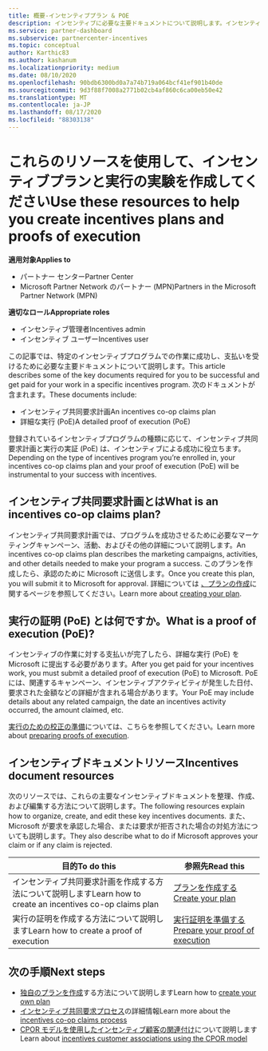 ```yaml
---
title: 概要-インセンティブプラン & POE
description: インセンティブに必要な主要ドキュメントについて説明します。インセンティブ共同要求計画や詳細な実行 (PoE) の実証などが含まれます。
ms.service: partner-dashboard
ms.subservice: partnercenter-incentives
ms.topic: conceptual
author: Karthic83
ms.author: kashanum
ms.localizationpriority: medium
ms.date: 08/10/2020
ms.openlocfilehash: 90bdb6300bd0a7a74b719a064bcf41ef901b40de
ms.sourcegitcommit: 9d3f88f7008a2771b02cb4af860c6ca00eb50e42
ms.translationtype: MT
ms.contentlocale: ja-JP
ms.lasthandoff: 08/17/2020
ms.locfileid: "88303138"
---
```

# <a name="use-these-resources-to-help-you-create-incentives-plans-and-proofs-of-execution"></a><span data-ttu-id="ccffd-103">これらのリソースを使用して、インセンティブプランと実行の実験を作成してください</span><span class="sxs-lookup"><span data-stu-id="ccffd-103">Use these resources to help you create incentives plans and proofs of execution</span></span>

<span data-ttu-id="ccffd-104">**適用対象**</span><span class="sxs-lookup"><span data-stu-id="ccffd-104">**Applies to**</span></span>

- <span data-ttu-id="ccffd-105">パートナー センター</span><span class="sxs-lookup"><span data-stu-id="ccffd-105">Partner Center</span></span>
- <span data-ttu-id="ccffd-106">Microsoft Partner Network のパートナー (MPN)</span><span class="sxs-lookup"><span data-stu-id="ccffd-106">Partners in the Microsoft Partner Network (MPN)</span></span>

<span data-ttu-id="ccffd-107">**適切なロール**</span><span class="sxs-lookup"><span data-stu-id="ccffd-107">**Appropriate roles**</span></span>

- <span data-ttu-id="ccffd-108">インセンティブ管理者</span><span class="sxs-lookup"><span data-stu-id="ccffd-108">Incentives admin</span></span>
- <span data-ttu-id="ccffd-109">インセンティブ ユーザー</span><span class="sxs-lookup"><span data-stu-id="ccffd-109">Incentives user</span></span>

<span data-ttu-id="ccffd-110">この記事では、特定のインセンティブプログラムでの作業に成功し、支払いを受けるために必要な主要ドキュメントについて説明します。</span><span class="sxs-lookup"><span data-stu-id="ccffd-110">This article describes some of the key documents required for you to be successful and get paid for your work in a specific incentives program.</span></span> <span data-ttu-id="ccffd-111">次のドキュメントが含まれます。</span><span class="sxs-lookup"><span data-stu-id="ccffd-111">These documents include:</span></span>

- <span data-ttu-id="ccffd-112">インセンティブ共同要求計画</span><span class="sxs-lookup"><span data-stu-id="ccffd-112">An incentives co-op claims plan</span></span>
- <span data-ttu-id="ccffd-113">詳細な実行 (PoE)</span><span class="sxs-lookup"><span data-stu-id="ccffd-113">A detailed proof of execution (PoE)</span></span>

<span data-ttu-id="ccffd-114">登録されているインセンティブプログラムの種類に応じて、インセンティブ共同要求計画と実行の実証 (PoE) は、インセンティブによる成功に役立ちます。</span><span class="sxs-lookup"><span data-stu-id="ccffd-114">Depending on the type of incentives program you’re enrolled in, your incentives co-op claims plan and your proof of execution (PoE) will be instrumental to your success with incentives.</span></span>

## <a name="what-is-an-incentives-co-op-claims-plan"></a><span data-ttu-id="ccffd-115">インセンティブ共同要求計画とは</span><span class="sxs-lookup"><span data-stu-id="ccffd-115">What is an incentives co-op claims plan?</span></span>

<span data-ttu-id="ccffd-116">インセンティブ共同要求計画では、プログラムを成功させるために必要なマーケティングキャンペーン、活動、およびその他の詳細について説明します。</span><span class="sxs-lookup"><span data-stu-id="ccffd-116">An incentives co-op claims plan describes the marketing campaigns, activities, and other details needed to make your program a success.</span></span> <span data-ttu-id="ccffd-117">このプランを作成したら、承認のために Microsoft に送信します。</span><span class="sxs-lookup"><span data-stu-id="ccffd-117">Once you create this plan, you will submit it to Microsoft for approval.</span></span> <span data-ttu-id="ccffd-118">詳細については [、プランの作成](incentives-create-your-plan.md)に関するページを参照してください。</span><span class="sxs-lookup"><span data-stu-id="ccffd-118">Learn more about [creating your plan](incentives-create-your-plan.md).</span></span>

## <a name="what-is-a-proof-of-execution-poe"></a><span data-ttu-id="ccffd-119">実行の証明 (PoE) とは何ですか。</span><span class="sxs-lookup"><span data-stu-id="ccffd-119">What is a proof of execution (PoE)?</span></span>

<span data-ttu-id="ccffd-120">インセンティブの作業に対する支払いが完了したら、詳細な実行 (PoE) を Microsoft に提出する必要があります。</span><span class="sxs-lookup"><span data-stu-id="ccffd-120">After you get paid for your incentives work, you must submit a detailed proof of execution (PoE) to Microsoft.</span></span> <span data-ttu-id="ccffd-121">PoE には、関連するキャンペーン、インセンティブアクティビティが発生した日付、要求された金額などの詳細が含まれる場合があります。</span><span class="sxs-lookup"><span data-stu-id="ccffd-121">Your PoE may include details about any related campaign, the date an incentives activity occurred, the amount claimed, etc.</span></span> 

<span data-ttu-id="ccffd-122">[実行のための校正の準備](incentives-prepare-your-proof-of-execution.md)については、こちらを参照してください。</span><span class="sxs-lookup"><span data-stu-id="ccffd-122">Learn more about [preparing proofs of execution](incentives-prepare-your-proof-of-execution.md).</span></span>

## <a name="incentives-document-resources"></a><span data-ttu-id="ccffd-123">インセンティブドキュメントリソース</span><span class="sxs-lookup"><span data-stu-id="ccffd-123">Incentives document resources</span></span>

<span data-ttu-id="ccffd-124">次のリソースでは、これらの主要なインセンティブドキュメントを整理、作成、および編集する方法について説明します。</span><span class="sxs-lookup"><span data-stu-id="ccffd-124">The following resources explain how to organize, create, and edit these key incentives documents.</span></span> <span data-ttu-id="ccffd-125">また、Microsoft が要求を承認した場合、または要求が拒否された場合の対処方法についても説明します。</span><span class="sxs-lookup"><span data-stu-id="ccffd-125">They also describe what to do if Microsoft approves your claim or if any claim is rejected.</span></span>

|  <span data-ttu-id="ccffd-126">**目的**</span><span class="sxs-lookup"><span data-stu-id="ccffd-126">**To do this**</span></span>  |  <span data-ttu-id="ccffd-127">**参照先**</span><span class="sxs-lookup"><span data-stu-id="ccffd-127">**Read this**</span></span>  |
|--------------|-----------|
| <span data-ttu-id="ccffd-128">インセンティブ共同要求計画を作成する方法について説明します</span><span class="sxs-lookup"><span data-stu-id="ccffd-128">Learn how to create an incentives co-op claims plan</span></span> | [<span data-ttu-id="ccffd-129">プランを作成する</span><span class="sxs-lookup"><span data-stu-id="ccffd-129">Create your plan</span></span>](incentives-create-your-plan.md)  |
<span data-ttu-id="ccffd-130">実行の証明を作成する方法について説明します</span><span class="sxs-lookup"><span data-stu-id="ccffd-130">Learn how to create a proof of execution</span></span> | [<span data-ttu-id="ccffd-131">実行証明を準備する</span><span class="sxs-lookup"><span data-stu-id="ccffd-131">Prepare your proof of execution</span></span>](incentives-prepare-your-proof-of-execution.md)  |

## <a name="next-steps"></a><span data-ttu-id="ccffd-132">次の手順</span><span class="sxs-lookup"><span data-stu-id="ccffd-132">Next steps</span></span>

- <span data-ttu-id="ccffd-133">[独自のプランを作成](incentives-create-your-plan.md)する方法について説明します</span><span class="sxs-lookup"><span data-stu-id="ccffd-133">Learn how to [create your own plan](incentives-create-your-plan.md)</span></span>
- <span data-ttu-id="ccffd-134">[インセンティブ共同要求プロセス](claims-overview.md)の詳細情報</span><span class="sxs-lookup"><span data-stu-id="ccffd-134">Learn more about the [incentives co-op claims process](claims-overview.md)</span></span>
- <span data-ttu-id="ccffd-135">[CPOR モデルを使用したインセンティブ顧客の関連付け](submit-osa-claim.md)について説明します</span><span class="sxs-lookup"><span data-stu-id="ccffd-135">Learn about [incentives customer associations using the CPOR model](submit-osa-claim.md)</span></span>